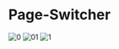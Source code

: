 # Page-Switcher

![0](https://user-images.githubusercontent.com/78755964/192173151-e10a6aeb-0405-4b71-8d17-b9dbb3ac4e94.PNG)
![01](https://user-images.githubusercontent.com/78755964/192173150-83067e8a-868a-4517-abbc-b15669fc2219.PNG)
![1](https://user-images.githubusercontent.com/78755964/192173152-4c4fad25-62f4-4ddc-b2ea-2898fecc544b.PNG)
